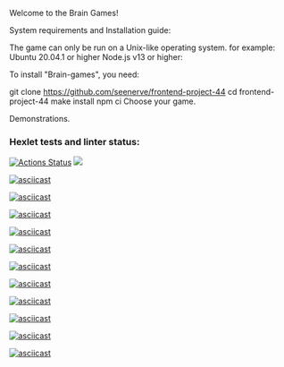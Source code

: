 Welcome to the Brain Games!

System requirements and Installation guide:

The game can only be run on a Unix-like operating system.
for example: Ubuntu 20.04.1 or higher
Node.js v13 or higher:

To install "Brain-games", you need:

git clone https://github.com/seenerve/frontend-project-44
cd frontend-project-44
make install
npm ci
Choose your game.

Demonstrations.


### Hexlet tests and linter status:
[![Actions Status](https://github.com/larisaRakhimova7/frontend-project-44/workflows/hexlet-check/badge.svg)](https://github.com/larisaRakhimova7/frontend-project-44/actions)
<a href="https://codeclimate.com/github/larisaRakhimova7/frontend-project-44/maintainability"><img src="https://api.codeclimate.com/v1/badges/d97bd5a4b5f4294d5393/maintainability" /></a>

[![asciicast](https://asciinema.org/a/RzjPDIdKU4b9WDKiauQGd3Acp.svg)](https://asciinema.org/a/RzjPDIdKU4b9WDKiauQGd3Acp)

[![asciicast](https://asciinema.org/a/2H6K5xhDBoyUAJXEREnqk6AYp.svg)](https://asciinema.org/a/2H6K5xhDBoyUAJXEREnqk6AYp)

[![asciicast](https://asciinema.org/a/m8XQVu0D9Pooo0UdtEbpbtMGY.svg)](https://asciinema.org/a/m8XQVu0D9Pooo0UdtEbpbtMGY)

[![asciicast](https://asciinema.org/a/nsMIZmf7fb14O4UDv78yB78HR.svg)](https://asciinema.org/a/nsMIZmf7fb14O4UDv78yB78HR)

[![asciicast](https://asciinema.org/a/b6FZHeXCtjD08d5P4b5RQZ9N4.svg)](https://asciinema.org/a/b6FZHeXCtjD08d5P4b5RQZ9N4)

[![asciicast](https://asciinema.org/a/teijozFPYI1yVi7S6JybWtq2F.svg)](https://asciinema.org/a/teijozFPYI1yVi7S6JybWtq2F)

[![asciicast](https://asciinema.org/a/X11mubR7MwKsh4orRY0Sjsc2Y.svg)](https://asciinema.org/a/X11mubR7MwKsh4orRY0Sjsc2Y)

[![asciicast](https://asciinema.org/a/mNgWlMthvQltNGIt4MwsFJck9.svg)](https://asciinema.org/a/mNgWlMthvQltNGIt4MwsFJck9)

[![asciicast](https://asciinema.org/a/3Q4b2i2bqZGK4Gl62ajEtNasQ.svg)](https://asciinema.org/a/3Q4b2i2bqZGK4Gl62ajEtNasQ)

[![asciicast](https://asciinema.org/a/FXEGIuR9QHxWLViLwgwabp46k.svg)](https://asciinema.org/a/FXEGIuR9QHxWLViLwgwabp46k)

[![asciicast](https://asciinema.org/a/TT1gjjvHLBSi6aDESkuFXdIhQ.svg)](https://asciinema.org/a/TT1gjjvHLBSi6aDESkuFXdIhQ)
